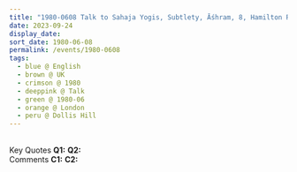 ```yaml
---
title: "1980-0608 Talk to Sahaja Yogis, Subtlety, Āśhram, 8, Hamilton Road, Dollis Hill, London NW10 1NX, UK"
date: 2023-09-24
display_date: 
sort_date: 1980-06-08
permalink: /events/1980-0608
tags:
  - blue @ English
  - brown @ UK
  - crimson @ 1980
  - deeppink @ Talk
  - green @ 1980-06
  - orange @ London
  - peru @ Dollis Hill
---
```


<br>

<wave-list>
  <list-title color="DarkSeaGreen" width="55">Key Quotes</list-title>
  <list-item color="BlanchedAlmond" width="280"><b>Q1:</b> <i></i></list-item>
  <list-item color="Lavender" width="280"><b>Q2:</b> <i></i></list-item>
</wave-list>

<br>

<wave-list>
  <list-title color="DarkSeaGreen" width="55">Comments</list-title>
  <list-item color="BlanchedAlmond" width="280"><b>C1:</b> <i></i></list-item>
  <list-item color="Lavender" width="280"><b>C2:</b> <i></i></list-item>
</wave-list>